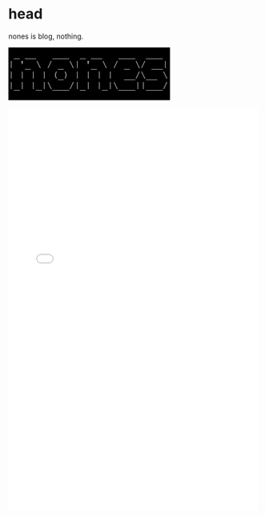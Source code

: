 
# head

<span id = "head"></span>

nones is blog, nothing.

![nones](/_media/nones2.png)

<iframe src="/res/jieqi.html" width="500px" height="800px" frameborder="0" scrolling="no"> </iframe>